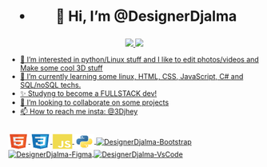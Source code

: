 <h1 align="center">

- 👋 Hi, I’m @DesignerDjalma


</h1>

<div align="center">
  <a href="https://github.com/DesignerDjalma">
  <img height="150em" src="https://github-readme-stats.vercel.app/api?username=marylion&show_icons=true&theme=radical&include_all_commits=true&count_private=true"/>
  <img height="150em" src="https://github-readme-stats.vercel.app/api/top-langs/?username=marylion&layout=compact&langs_count=7&theme=radical"/>
</div>

- 👀 I’m interested in python/Linux stuff and I like to edit photos/videos and Make some cool 3D stuff
- 🌱 I’m currently learning some linux, HTML, CSS, JavaScript, C# and SQL/noSQL techs.
- ✨ Studyng to become a FULLSTACK dev!
- 💞️ I’m looking to collaborate on some projects
- 📫 How to reach me insta: @3Djhey

<div style="display: inline_block"><br>

  <img align="center" alt="DesignerDjalma-HTML" height="30" width="40" src="https://raw.githubusercontent.com/devicons/devicon/master/icons/html5/html5-original.svg">
  <img align="center" alt="DesignerDjalma-CSS" height="30" width="40" src="https://raw.githubusercontent.com/devicons/devicon/master/icons/css3/css3-original.svg">
  <img align="center" alt="DesignerDjalma-Js" height="30" width="40" src="https://raw.githubusercontent.com/devicons/devicon/master/icons/javascript/javascript-plain.svg">
  <img align="center" alt="DesignerDjalma-Python" height="30" width="40" src="https://raw.githubusercontent.com/devicons/devicon/master/icons/python/python-original.svg">
  <img align="center" alt="DesignerDjalma-Bootstrap" height="30" width="40" src="https://cdn.jsdelivr.net/gh/devicons/devicon/icons/bootstrap/bootstrap-original.svg" />
  <img align="center" alt="DesignerDjalma-Figma" height="30" width="40" src="https://cdn.jsdelivr.net/gh/devicons/devicon/icons/figma/figma-original.svg" />
  <img align="center" alt="DesignerDjalma-VsCode" height="30" width="40" src="https://cdn.jsdelivr.net/gh/devicons/devicon/icons/vscode/vscode-original.svg" />
  



<!---
DesignerDjalma/DesignerDjalma is a ✨ special ✨ repository because its `README.md` (this file) appears on your GitHub profile.
You can click the Preview link to take a look at your changes.
--->
